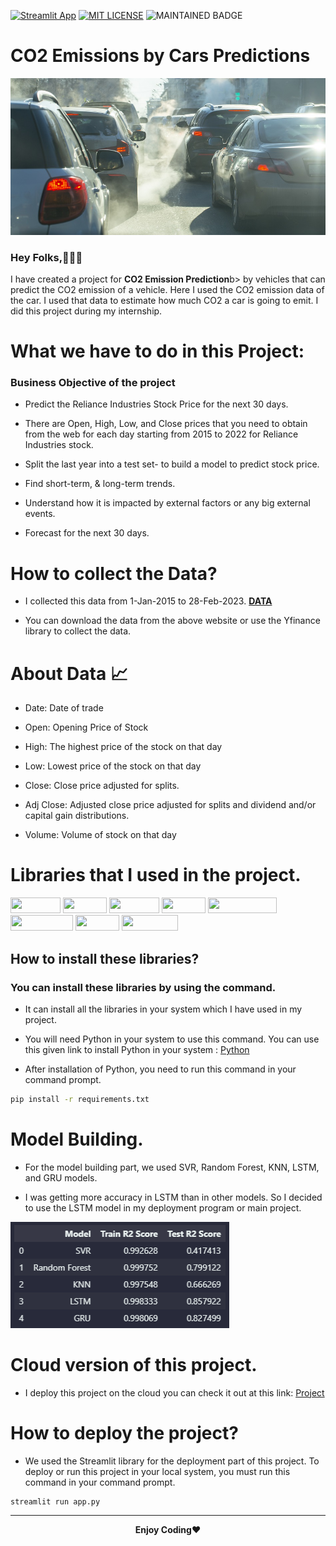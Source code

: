 [![Streamlit App](https://static.streamlit.io/badges/streamlit_badge_black_white.svg)](https://co2emissionsprediction-j2ucvkps99brdekr8rxjdu.streamlit.app/)
[![MIT LICENSE](https://badgen.net//badge/license/MIT/green)](https://github.com/rajveersinghcse/Reliance_Stock_Market_Prediction/blob/main/LICENSE)   ![MAINTAINED BADGE](https://img.shields.io/badge/Maintained%3F-yes-green.svg) 

# CO2 Emissions by Cars Predictions 

![Banner](https://github.com/rajveersinghcse/rajveersinghcse/blob/master/img/CO2_emissions.jpg)

<h3>Hey Folks,👨🏻‍💻</h3>
<p>I have created a project for <b>CO2 Emission Prediction</b>b> by vehicles that can predict the CO2 emission of a vehicle. Here I used the CO2 emission data of the car. I used that data to estimate how much CO2 a car is going to emit. I did this project during my internship.</p>

# What we have to do in this Project:
<h3><b>Business Objective of the project</b></h3>

- Predict the Reliance Industries Stock Price for the next 30 days.

- There are Open, High, Low, and Close prices that you need to obtain from the web for each day starting from 2015 to 2022 for Reliance Industries stock.

- Split the last year into a test set- to build a model to predict stock price.

- Find short-term, & long-term trends.

- Understand how it is impacted by external factors or any big external events.

- Forecast for the next 30 days.

# How to collect the Data?

- I collected this data from 1-Jan-2015 to 28-Feb-2023. <b>[DATA](https://finance.yahoo.com/quote/RELIANCE.NS/history?period1=1420070400&period2=1672444800&interval=1d&filter=history&frequency=1d&includeAdjustedClose=true)</b>

- You can download the data from the above website or use the Yfinance library to collect the data.

# About Data 📈 

- Date: Date of trade

- Open: Opening Price of Stock

- High: The highest price of the stock on that day

- Low: Lowest price of the stock on that day

- Close: Close price adjusted for splits.

- Adj Close: Adjusted close price adjusted for splits and dividend and/or capital gain distributions.

- Volume: Volume of stock on that day


# Libraries that I used in the project. 
<img height="25" width="80" src="https://img.shields.io/badge/python-3670A0?style=for-the-badge&logo=python&logoColor=ffdd54"> <img height="25" width="70" src="https://img.shields.io/badge/numpy-%23013243.svg?style=for-the-badge&logo=numpy&logoColor=white"> <img height="25" width="80" src="https://img.shields.io/badge/Matplotlib-%23ffffff.svg?style=for-the-badge&logo=Matplotlib&logoColor=black"> <img height="25" width="70" src="https://img.shields.io/badge/SciPy-%230C55A5.svg?style=for-the-badge&logo=scipy&logoColor=%white"> <img height="25" width="110" src="https://img.shields.io/badge/scikit--learn-%23F7931E.svg?style=for-the-badge&logo=scikit-learn&logoColor=white"> <img height="25" width="100" src="https://img.shields.io/badge/TensorFlow-%23FF6F00.svg?style=for-the-badge&logo=TensorFlow&logoColor=white"> <img height="25" width="70" src="https://img.shields.io/badge/Keras-%23D00000.svg?style=for-the-badge&logo=Keras&logoColor=white"> <img height="25" width="90" src="https://img.shields.io/badge/Streamlit-FF4B4B?style=for-the-badge&logo=Streamlit&logoColor=white"> 


## How to install these libraries?

### You can install these libraries by using the command.

- It can install all the libraries in your system which I have used in my project. 

- You will need Python in your system to use this command. You can use this given link to install Python in your system : [Python](https://www.python.org/downloads/)

- After installation of Python, you need to run this command in your command prompt.

```bash
pip install -r requirements.txt 
```
# Model Building.
- For the model building part, we used SVR, Random Forest, KNN, LSTM, and GRU models.

- I was getting more accuracy in LSTM than in other models. So I decided to use the LSTM model in my deployment program or main project.
<img height="170" width="350" src="https://github.com/rajveersinghcse/rajveersinghcse/blob/master/img/ModelBuilding.png" alt="ModelBuilding">

# Cloud version of this project.
- I deploy this project on the cloud you can check it out at this link: [Project](https://rajveersinghcse-reliance-stock-market-prediction-app-0xijl8.streamlit.app/)


# How to deploy the project?
- We used the Streamlit library for the deployment part of this project. To deploy or run this project in your local system, you must run this command in your command prompt.
```bash
streamlit run app.py 
```
---
<p align="center">
<b>Enjoy Coding</b>❤
</p>
